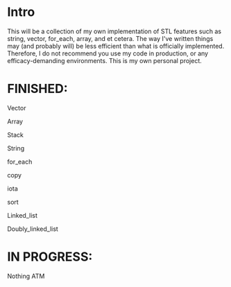 # Intro
This will be a collection of my own implementation of STL features such as string, vector, for_each, array, and et cetera.
The way I've written things may (and probably will) be less efficient than what is officially implemented. Therefore, I do not recommend you use my code in production, or any efficacy-demanding environments.
This is my own personal project.

# FINISHED:
Vector

Array

Stack

String

for_each

copy

iota

sort

Linked_list

Doubly_linked_list

# IN PROGRESS:

Nothing ATM
